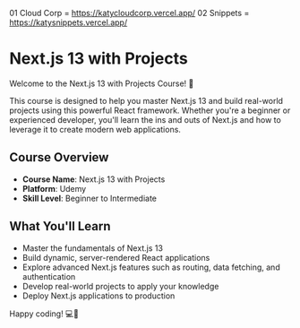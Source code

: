 01 Cloud Corp = https://katycloudcorp.vercel.app/
02 Snippets = https://katysnippets.vercel.app/

# Next.js 13 with Projects

Welcome to the Next.js 13 with Projects Course! 🚀

This course is designed to help you master Next.js 13 and build real-world projects using this powerful React framework. Whether you're a beginner or experienced developer, you'll learn the ins and outs of Next.js and how to leverage it to create modern web applications.

## Course Overview

- **Course Name**: Next.js 13 with Projects
- **Platform**: Udemy
- **Skill Level**: Beginner to Intermediate

## What You'll Learn

- Master the fundamentals of Next.js 13
- Build dynamic, server-rendered React applications
- Explore advanced Next.js features such as routing, data fetching, and authentication
- Develop real-world projects to apply your knowledge
- Deploy Next.js applications to production


Happy coding! 💻🎉
